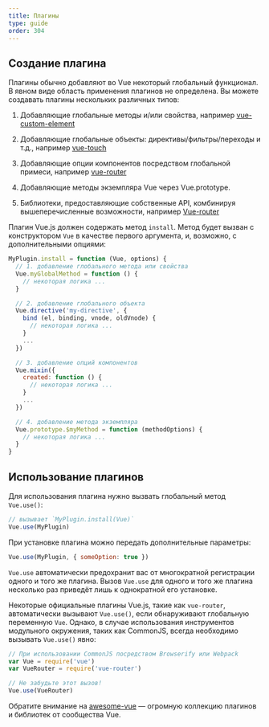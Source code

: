 ```yaml
---
title: Плагины
type: guide
order: 304
---
```


## Создание плагина

Плагины обычно добавляют во Vue некоторый глобальный функционал. В явном виде область применения плагинов не определена. Вы можете создавать плагины нескольких различных типов:

1. Добавляющие глобальные методы и/или свойства, например [vue-custom-element](https://github.com/karol-f/vue-custom-element)

2. Добавляющие глобальные объекты: директивы/фильтры/переходы и т.д., например [vue-touch](https://github.com/vuejs/vue-touch)

3. Добавляющие опции компонентов посредством глобальной примеси, например [vue-router](https://github.com/vuejs/vue-router)

4. Добавляющие методы экземпляра Vue через Vue.prototype.

5. Библиотеки, предоставляющие собственные API, комбинируя вышеперечисленные возможности, например [Vue-router](https://github.com/vuejs/vue-router)

Плагин Vue.js должен содержать метод `install`. Метод будет вызван с конструктором `Vue` в качестве первого аргумента, и, возможно, с дополнительными опциями:

``` js
MyPlugin.install = function (Vue, options) {
  // 1. добавление глобального метода или свойства
  Vue.myGlobalMethod = function () {
    // некоторая логика ...
  }

  // 2. добавление глобального объекта
  Vue.directive('my-directive', {
    bind (el, binding, vnode, oldVnode) {
      // некоторая логика ...
    }
    ...
  })

  // 3. добавление опций компонентов
  Vue.mixin({
    created: function () {
      // некоторая логика ...
    }
    ...
  })

  // 4. добавление метода экземпляра
  Vue.prototype.$myMethod = function (methodOptions) {
    // некоторая логика ...
  }
}
```

## Использование плагинов

Для использования плагина нужно вызвать глобальный метод `Vue.use()`:

``` js
// вызывает `MyPlugin.install(Vue)`
Vue.use(MyPlugin)
```

При установке плагина можно передать дополнительные параметры:

``` js
Vue.use(MyPlugin, { someOption: true })
```

`Vue.use` автоматически предохранит вас от многократной регистрации одного и того же плагина. Вызов `Vue.use` для одного и того же плагина несколько раз приведёт лишь к однократной его установке.

Некоторые официальные плагины Vue.js, такие как `vue-router`, автоматически вызывают `Vue.use()`, если обнаруживают глобальную переменную `Vue`. Однако, в случае использования инструментов модульного окружения, таких как CommonJS, всегда необходимо вызывать `Vue.use()` явно:

``` js
// При использовании CommonJS посредством Browserify или Webpack
var Vue = require('vue')
var VueRouter = require('vue-router')

// Не забудьте этот вызов!
Vue.use(VueRouter)
```

Обратите внимание на [awesome-vue](https://github.com/vuejs/awesome-vue#components--libraries) — огромную коллекцию плагинов и библиотек от сообщества Vue.
